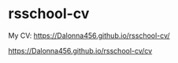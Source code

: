 # rsschool-cv
My CV:  https://Dalonna456.github.io/rsschool-cv/

https://Dalonna456.github.io/rsschool-cv/cv
